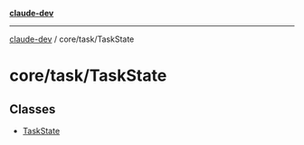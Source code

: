[**claude-dev**](../../../README.md)

***

[claude-dev](../../../README.md) / core/task/TaskState

# core/task/TaskState

## Classes

- [TaskState](classes/TaskState.md)
